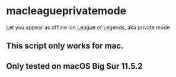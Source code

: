 # macleagueprivatemode
Let you appear as offline ion League of Legends, aka private mode

## This script only works for mac. 
## Only tested on macOS Big Sur 11.5.2
